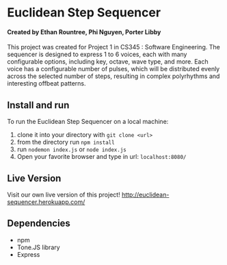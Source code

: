 # Euclidean Step Sequencer
#### Created by Ethan Rountree, Phi Nguyen, Porter Libby
This project was created for Project 1 in CS345 : Software Engineering.
The sequencer is designed to express 1 to 6 voices, each with many configurable options,
including key, octave, wave type, and more. Each voice has a configurable number of
pulses, which will be distributed evenly across the selected number of steps, resulting
in complex polyrhythms and interesting offbeat patterns.

## Install and run
To run the Euclidean Step Sequencer on a local machine:
1. clone it into your directory with ```git clone <url>```
3. from the directory run ```npm install```
4. run ```nodemon index.js``` or ```node index.js```
5. Open your favorite browser and type in url: ```localhost:8080/```

## Live Version
Visit our own live version of this project!
http://euclidean-sequencer.herokuapp.com/

## Dependencies
* npm
* Tone.JS library
* Express
